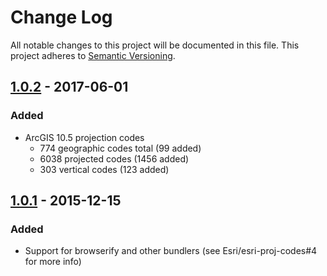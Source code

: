 # Change Log
All notable changes to this project will be documented in this file.
This project adheres to [Semantic Versioning](http://semver.org/).

## [1.0.2] - 2017-06-01
### Added
* ArcGIS 10.5 projection codes
  * 774 geographic codes total (99 added)
  * 6038 projected codes (1456 added)
  * 303 vertical codes (123 added)

## [1.0.1] - 2015-12-15
### Added
* Support for browserify and other bundlers (see Esri/esri-proj-codes#4 for more info)

[1.0.2]: https://github.com/Esri/esri-proj-codes/compare/v1.0.1...v1.0.2
[1.0.1]: https://github.com/Esri/esri-proj-codes/compare/v1.0.0...v1.0.1